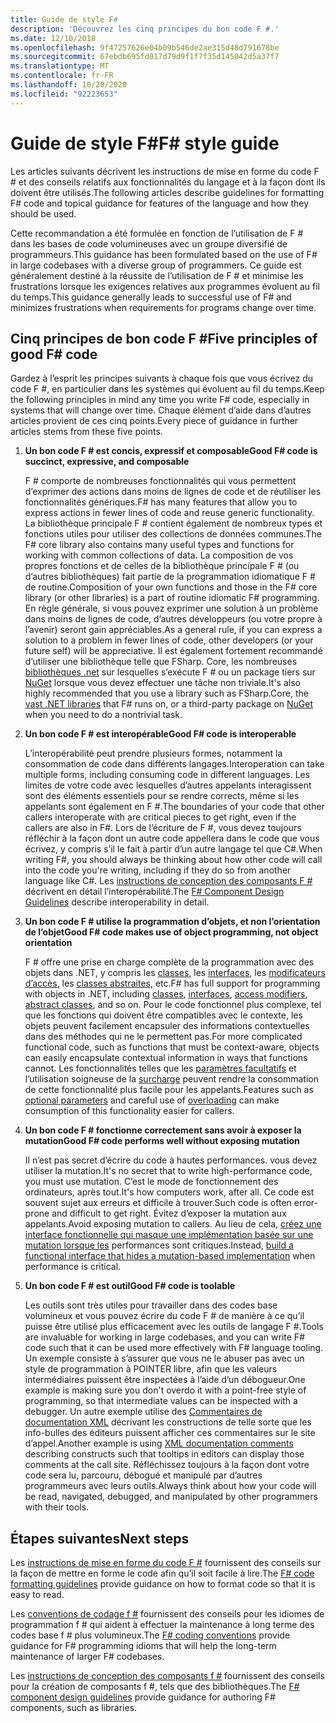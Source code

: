 ```yaml
---
title: Guide de style F#
description: 'Découvrez les cinq principes du bon code F #.'
ms.date: 12/10/2018
ms.openlocfilehash: 9f47257626e04b09b546de2ae315d48d791678be
ms.sourcegitcommit: 67ebdb695fd017d79d9f1f7f35d145042d5a37f7
ms.translationtype: MT
ms.contentlocale: fr-FR
ms.lasthandoff: 10/20/2020
ms.locfileid: "92223653"
---
```

# <a name="f-style-guide"></a><span data-ttu-id="d0fa6-103">Guide de style F#</span><span class="sxs-lookup"><span data-stu-id="d0fa6-103">F# style guide</span></span>

<span data-ttu-id="d0fa6-104">Les articles suivants décrivent les instructions de mise en forme du code F # et des conseils relatifs aux fonctionnalités du langage et à la façon dont ils doivent être utilisés.</span><span class="sxs-lookup"><span data-stu-id="d0fa6-104">The following articles describe guidelines for formatting F# code and topical guidance for features of the language and how they should be used.</span></span>

<span data-ttu-id="d0fa6-105">Cette recommandation a été formulée en fonction de l’utilisation de F # dans les bases de code volumineuses avec un groupe diversifié de programmeurs.</span><span class="sxs-lookup"><span data-stu-id="d0fa6-105">This guidance has been formulated based on the use of F# in large codebases with a diverse group of programmers.</span></span> <span data-ttu-id="d0fa6-106">Ce guide est généralement destiné à la réussite de l’utilisation de F # et minimise les frustrations lorsque les exigences relatives aux programmes évoluent au fil du temps.</span><span class="sxs-lookup"><span data-stu-id="d0fa6-106">This guidance generally leads to successful use of F# and minimizes frustrations when requirements for programs change over time.</span></span>

## <a name="five-principles-of-good-f-code"></a><span data-ttu-id="d0fa6-107">Cinq principes de bon code F #</span><span class="sxs-lookup"><span data-stu-id="d0fa6-107">Five principles of good F# code</span></span>

<span data-ttu-id="d0fa6-108">Gardez à l’esprit les principes suivants à chaque fois que vous écrivez du code F #, en particulier dans les systèmes qui évoluent au fil du temps.</span><span class="sxs-lookup"><span data-stu-id="d0fa6-108">Keep the following principles in mind any time you write F# code, especially in systems that will change over time.</span></span> <span data-ttu-id="d0fa6-109">Chaque élément d’aide dans d’autres articles provient de ces cinq points.</span><span class="sxs-lookup"><span data-stu-id="d0fa6-109">Every piece of guidance in further articles stems from these five points.</span></span>

1. <span data-ttu-id="d0fa6-110">**Un bon code F # est concis, expressif et composable**</span><span class="sxs-lookup"><span data-stu-id="d0fa6-110">**Good F# code is succinct, expressive, and composable**</span></span>

    <span data-ttu-id="d0fa6-111">F # comporte de nombreuses fonctionnalités qui vous permettent d’exprimer des actions dans moins de lignes de code et de réutiliser les fonctionnalités génériques.</span><span class="sxs-lookup"><span data-stu-id="d0fa6-111">F# has many features that allow you to express actions in fewer lines of code and reuse generic functionality.</span></span> <span data-ttu-id="d0fa6-112">La bibliothèque principale F # contient également de nombreux types et fonctions utiles pour utiliser des collections de données communes.</span><span class="sxs-lookup"><span data-stu-id="d0fa6-112">The F# core library also contains many useful types and functions for working with common collections of data.</span></span> <span data-ttu-id="d0fa6-113">La composition de vos propres fonctions et de celles de la bibliothèque principale F # (ou d’autres bibliothèques) fait partie de la programmation idiomatique F # de routine.</span><span class="sxs-lookup"><span data-stu-id="d0fa6-113">Composition of your own functions and those in the F# core library (or other libraries) is a part of routine idiomatic F# programming.</span></span> <span data-ttu-id="d0fa6-114">En règle générale, si vous pouvez exprimer une solution à un problème dans moins de lignes de code, d’autres développeurs (ou votre propre à l’avenir) seront gain appréciables.</span><span class="sxs-lookup"><span data-stu-id="d0fa6-114">As a general rule, if you can express a solution to a problem in fewer lines of code, other developers (or your future self) will be appreciative.</span></span> <span data-ttu-id="d0fa6-115">Il est également fortement recommandé d’utiliser une bibliothèque telle que FSharp. Core, les nombreuses [bibliothèques .net](../../../api/index.md) sur lesquelles s’exécute F # ou un package tiers sur [NuGet](https://www.nuget.org/) lorsque vous devez effectuer une tâche non triviale.</span><span class="sxs-lookup"><span data-stu-id="d0fa6-115">It's also highly recommended that you use a library such as FSharp.Core, the [vast .NET libraries](../../../api/index.md) that F# runs on, or a third-party package on [NuGet](https://www.nuget.org/) when you need to do a nontrivial task.</span></span>

2. <span data-ttu-id="d0fa6-116">**Un bon code F # est interopérable**</span><span class="sxs-lookup"><span data-stu-id="d0fa6-116">**Good F# code is interoperable**</span></span>

    <span data-ttu-id="d0fa6-117">L’interopérabilité peut prendre plusieurs formes, notamment la consommation de code dans différents langages.</span><span class="sxs-lookup"><span data-stu-id="d0fa6-117">Interoperation can take multiple forms, including consuming code in different languages.</span></span> <span data-ttu-id="d0fa6-118">Les limites de votre code avec lesquelles d’autres appelants interagissent sont des éléments essentiels pour se rendre corrects, même si les appelants sont également en F #.</span><span class="sxs-lookup"><span data-stu-id="d0fa6-118">The boundaries of your code that other callers interoperate with are critical pieces to get right, even if the callers are also in F#.</span></span> <span data-ttu-id="d0fa6-119">Lors de l’écriture de F #, vous devez toujours réfléchir à la façon dont un autre code appellera dans le code que vous écrivez, y compris s’il le fait à partir d’un autre langage tel que C#.</span><span class="sxs-lookup"><span data-stu-id="d0fa6-119">When writing F#, you should always be thinking about how other code will call into the code you're writing, including if they do so from another language like C#.</span></span> <span data-ttu-id="d0fa6-120">Les [instructions de conception des composants F #](component-design-guidelines.md) décrivent en détail l’interopérabilité.</span><span class="sxs-lookup"><span data-stu-id="d0fa6-120">The [F# Component Design Guidelines](component-design-guidelines.md) describe interoperability in detail.</span></span>

3. <span data-ttu-id="d0fa6-121">**Un bon code F # utilise la programmation d’objets, et non l’orientation de l’objet**</span><span class="sxs-lookup"><span data-stu-id="d0fa6-121">**Good F# code makes use of object programming, not object orientation**</span></span>

    <span data-ttu-id="d0fa6-122">F # offre une prise en charge complète de la programmation avec des objets dans .NET, y compris les [classes](../language-reference/classes.md), les [interfaces](../language-reference/interfaces.md), les [modificateurs d’accès](../language-reference/access-control.md), les [classes abstraites](../language-reference/abstract-classes.md), etc.</span><span class="sxs-lookup"><span data-stu-id="d0fa6-122">F# has full support for programming with objects in .NET, including [classes](../language-reference/classes.md), [interfaces](../language-reference/interfaces.md), [access modifiers](../language-reference/access-control.md), [abstract classes](../language-reference/abstract-classes.md), and so on.</span></span> <span data-ttu-id="d0fa6-123">Pour le code fonctionnel plus complexe, tel que les fonctions qui doivent être compatibles avec le contexte, les objets peuvent facilement encapsuler des informations contextuelles dans des méthodes qui ne le permettent pas.</span><span class="sxs-lookup"><span data-stu-id="d0fa6-123">For more complicated functional code, such as functions that must be context-aware, objects can easily encapsulate contextual information in ways that functions cannot.</span></span> <span data-ttu-id="d0fa6-124">Les fonctionnalités telles que les [paramètres facultatifs](../language-reference/members/methods.md#optional-arguments) et l’utilisation soigneuse de la [surcharge](../language-reference/members/methods.md#overloaded-methods) peuvent rendre la consommation de cette fonctionnalité plus facile pour les appelants.</span><span class="sxs-lookup"><span data-stu-id="d0fa6-124">Features such as [optional parameters](../language-reference/members/methods.md#optional-arguments) and careful use of [overloading](../language-reference/members/methods.md#overloaded-methods) can make consumption of this functionality easier for callers.</span></span>

4. <span data-ttu-id="d0fa6-125">**Un bon code F # fonctionne correctement sans avoir à exposer la mutation**</span><span class="sxs-lookup"><span data-stu-id="d0fa6-125">**Good F# code performs well without exposing mutation**</span></span>

    <span data-ttu-id="d0fa6-126">Il n’est pas secret d’écrire du code à hautes performances. vous devez utiliser la mutation.</span><span class="sxs-lookup"><span data-stu-id="d0fa6-126">It's no secret that to write high-performance code, you must use mutation.</span></span> <span data-ttu-id="d0fa6-127">C’est le mode de fonctionnement des ordinateurs, après tout.</span><span class="sxs-lookup"><span data-stu-id="d0fa6-127">It's how computers work, after all.</span></span> <span data-ttu-id="d0fa6-128">Ce code est souvent sujet aux erreurs et difficile à trouver.</span><span class="sxs-lookup"><span data-stu-id="d0fa6-128">Such code is often error-prone and difficult to get right.</span></span> <span data-ttu-id="d0fa6-129">Évitez d’exposer la mutation aux appelants.</span><span class="sxs-lookup"><span data-stu-id="d0fa6-129">Avoid exposing mutation to callers.</span></span> <span data-ttu-id="d0fa6-130">Au lieu de cela, [créez une interface fonctionnelle qui masque une implémentation basée sur une mutation lorsque les](conventions.md#performance) performances sont critiques.</span><span class="sxs-lookup"><span data-stu-id="d0fa6-130">Instead, [build a functional interface that hides a mutation-based implementation](conventions.md#performance) when performance is critical.</span></span>

5. <span data-ttu-id="d0fa6-131">**Un bon code F # est outil**</span><span class="sxs-lookup"><span data-stu-id="d0fa6-131">**Good F# code is toolable**</span></span>

    <span data-ttu-id="d0fa6-132">Les outils sont très utiles pour travailler dans des codes base volumineux et vous pouvez écrire du code F # de manière à ce qu’il puisse être utilisé plus efficacement avec les outils de langage F #.</span><span class="sxs-lookup"><span data-stu-id="d0fa6-132">Tools are invaluable for working in large codebases, and you can write F# code such that it can be used more effectively with F# language tooling.</span></span> <span data-ttu-id="d0fa6-133">Un exemple consiste à s’assurer que vous ne le abuser pas avec un style de programmation à POINTER libre, afin que les valeurs intermédiaires puissent être inspectées à l’aide d’un débogueur.</span><span class="sxs-lookup"><span data-stu-id="d0fa6-133">One example is making sure you don't overdo it with a point-free style of programming, so that intermediate values can be inspected with a debugger.</span></span> <span data-ttu-id="d0fa6-134">Un autre exemple utilise des [Commentaires de documentation XML](../language-reference/xml-documentation.md) décrivant les constructions de telle sorte que les info-bulles des éditeurs puissent afficher ces commentaires sur le site d’appel.</span><span class="sxs-lookup"><span data-stu-id="d0fa6-134">Another example is using [XML documentation comments](../language-reference/xml-documentation.md) describing constructs such that tooltips in editors can display those comments at the call site.</span></span> <span data-ttu-id="d0fa6-135">Réfléchissez toujours à la façon dont votre code sera lu, parcouru, débogué et manipulé par d’autres programmeurs avec leurs outils.</span><span class="sxs-lookup"><span data-stu-id="d0fa6-135">Always think about how your code will be read, navigated, debugged, and manipulated by other programmers with their tools.</span></span>

## <a name="next-steps"></a><span data-ttu-id="d0fa6-136">Étapes suivantes</span><span class="sxs-lookup"><span data-stu-id="d0fa6-136">Next steps</span></span>

<span data-ttu-id="d0fa6-137">Les [instructions de mise en forme du code F #](formatting.md) fournissent des conseils sur la façon de mettre en forme le code afin qu’il soit facile à lire.</span><span class="sxs-lookup"><span data-stu-id="d0fa6-137">The [F# code formatting guidelines](formatting.md) provide guidance on how to format code so that it is easy to read.</span></span>

<span data-ttu-id="d0fa6-138">Les [conventions de codage f #](conventions.md) fournissent des conseils pour les idiomes de programmation f # qui aident à effectuer la maintenance à long terme des codes base f # plus volumineux.</span><span class="sxs-lookup"><span data-stu-id="d0fa6-138">The [F# coding conventions](conventions.md) provide guidance for F# programming idioms that will help the long-term maintenance of larger F# codebases.</span></span>

<span data-ttu-id="d0fa6-139">Les [instructions de conception des composants f #](component-design-guidelines.md) fournissent des conseils pour la création de composants f #, tels que des bibliothèques.</span><span class="sxs-lookup"><span data-stu-id="d0fa6-139">The [F# component design guidelines](component-design-guidelines.md) provide guidance for authoring F# components, such as libraries.</span></span>
